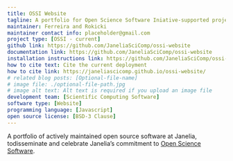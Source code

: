 ```yaml
---
title: OSSI Website
tagline: A portfolio for Open Science Software Iniative-supported projects
maintainer: Ferreira and Rokicki
maintainer contact info: placeholder@gmail.com
project type: [OSSI - current]
github link: https://github.com/JaneliaSciComp/ossi-website
documentation link: https://github.com/JaneliaSciComp/ossi-website
installation instructions link: https://github.com/JaneliaSciComp/ossi-website?tab=readme-ov-file#how-to-addedit-your-software-project
how to cite text: Cite the current deployment
how to cite link: https://janeliascicomp.github.io/ossi-website/
# related blog posts: [Optional-file-name]
# image file: ./optional-file-path.jpg
# image alt text: Alt text is required if you upload an image file
development team: [Scientific Computing Software]
software type: [Website]
programming language: [Javascript]
open source license: [BSD-3 Clause]
---
```


A portfolio of actively maintained open source software at Janelia, todisseminate and celebrate Janelia’s commitment to [Open Science Software](https://www.janelia.org/node/67970).
